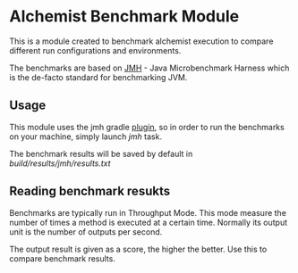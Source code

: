 # Alchemist Benchmark Module

This is a module created to benchmark alchemist execution
to compare different run configurations and environments.

The benchmarks are based on [JMH](https://github.com/openjdk/jmh) -
Java Microbenchmark Harness which is the de-facto standard for benchmarking JVM.

## Usage

This module uses the jmh gradle [plugin](https://github.com/melix/jmh-gradle-plugin), so
in order to run the benchmarks on your machine, simply launch
*jmh* task.

The benchmark results will be saved by default in *build/results/jmh/results.txt*

## Reading benchmark resukts

Benchmarks are typically run in Throughput Mode.
This mode measure the number of times a method is executed at a certain time.
Normally its output unit is the number of outputs per second.

The output result is given as a score, the higher the better. Use this to compare
benchmark results.
